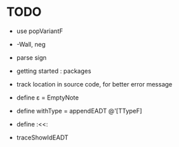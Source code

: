 # TODO

- use popVariantF
- -Wall, neg
- parse sign

- getting started : packages
- track location in source code, for better error message

- define ε = EmptyNote
- define withType = appendEADT @'[TTypeF]
- define :<<:

- traceShowIdEADT
